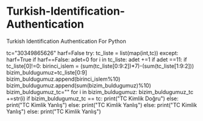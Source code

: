 # Turkish-Identification-Authentication
Turkish Identification Authentication For Python

tc="30349865626"
harf=False
try:
    tc_liste = list(map(int,tc))
except:
    harf=True
if harf==False:
    adet=0
    for i in tc_liste:
        adet +=1
    if adet ==11:
        if tc_liste[0]!=0:
            birinci_islem = (sum(tc_liste[0:9:2])*7)-(sum(tc_liste[1:9:2]))
            bizim_buldugumuz=tc_liste[0:9]
            bizim_buldugumuz.append(birinci_islem%10)
            bizim_buldugumuz.append(sum(bizim_buldugumuz)%10)
            bizim_buldugumuz_tc=""
            for i in bizim_buldugumuz:
                bizim_buldugumuz_tc +=str(i)
            if bizim_buldugumuz_tc == tc:
                print("TC Kimlik Doğru")
            else:
                print("TC Kimlik Yanlış")
        else:
            print("TC Kimlik Yanlış")
    else:
        print("TC Kimlik Yanlış")
else:
    print("TC Kimlik Yanlış")

